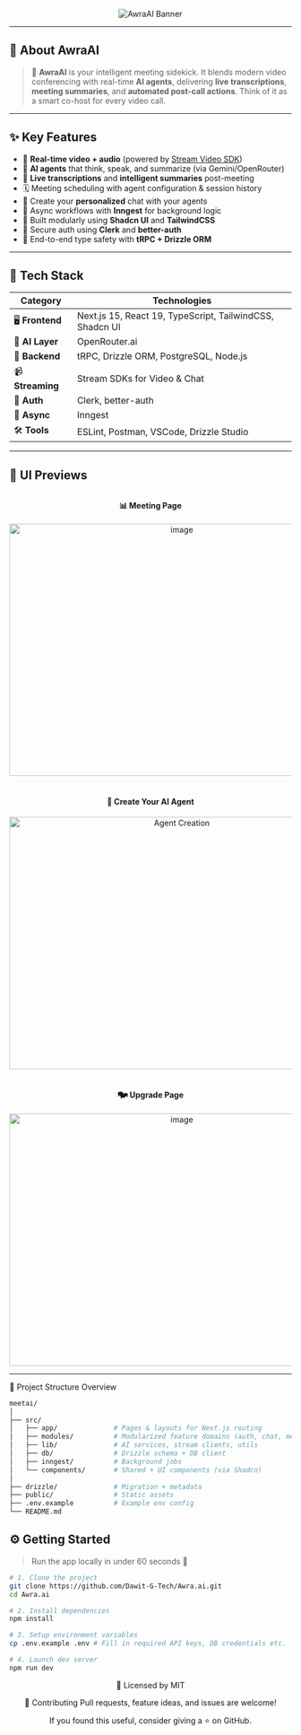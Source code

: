 <!-- Hero Banner -->
<p align="center">
  <img src="https://readme-typing-svg.herokuapp.com/?font=Righteous&size=30&center=true&vCenter=true&width=900&height=90&duration=4000&lines=Awra.AI+💬+Your+AI-powered+Meeting+Assistant" alt="AwraAI Banner"/>
</p>


---

## 🚀 About AwraAI

> 🤖 **AwraAI** is your intelligent meeting sidekick. It blends modern video conferencing with real-time **AI agents**, delivering **live transcriptions**, **meeting summaries**, and **automated post-call actions**. Think of it as a smart co-host for every video call.

---

## ✨ Key Features

- 🎥 **Real-time video + audio** (powered by [Stream Video SDK](https://getstream.io/video/))
- 🤖 **AI agents** that think, speak, and summarize (via Gemini/OpenRouter)
- 📝 **Live transcriptions** and **intelligent summaries** post-meeting
- 🗓️ Meeting scheduling with agent configuration & session history
- 👋 Create your **personalized** chat with your agents
- 🧠 Async workflows with **Inngest** for background logic
- 🧩 Built modularly using **Shadcn UI** and **TailwindCSS**
- 🔐 Secure auth using **Clerk** and **better-auth**
- 🧭 End-to-end type safety with **tRPC + Drizzle ORM**

---

## 🧱 Tech Stack

<div align="center">

| Category        | Technologies                                                                  |
|---------------- |--------------------------------------------------------------------------------|
| 🖥️ **Frontend** | Next.js 15, React 19, TypeScript, TailwindCSS, Shadcn UI                      |
| 🧠 **AI Layer** | OpenRouter.ai                                                                 |
| 🔧 **Backend**  | tRPC, Drizzle ORM, PostgreSQL, Node.js                                        |
| 📹 **Streaming**| Stream SDKs for Video & Chat                                                  |
| 🔐 **Auth**     | Clerk, better-auth                                                            |
| 🔁 **Async**    | Inngest                                                                      |
| 🛠️ **Tools**    | ESLint, Postman, VSCode, Drizzle Studio                                      |

</div>

---

## 🎨 UI Previews

<div align="center" style="margin-top: 2rem;">

<h4>📊 Meeting Page</h4>
<img width="600" height="450" alt="image" src="https://github.com/user-attachments/assets/cf926020-f47a-4c8b-9c6a-a74ddf1386fb" />
<br/><br/>

<h4>🧠 Create Your AI Agent</h4>
<img width="600" height="450" alt="Agent Creation" src="https://github.com/user-attachments/assets/fb86787a-83d0-4bc4-bac7-2cf3b2ad490a" />
<br/><br/>


<h4> 🗫 Upgrade Page</h4>
<img width="600" height="450" alt="image" src="https://github.com/user-attachments/assets/73fdf9b9-9a97-4455-8f31-088b6286f0e4" />

</div>

---

📂 Project Structure Overview

```bash
meetai/
│
├── src/
│   ├── app/              # Pages & layouts for Next.js routing
│   ├── modules/          # Modularized feature domains (auth, chat, meetings, agents, upgrade & setting)
│   ├── lib/              # AI services, stream clients, utils
│   ├── db/               # Drizzle schema + DB client
│   ├── inngest/          # Background jobs
│   └── components/       # Shared + UI components (via Shadcn)
│
├── drizzle/              # Migration + metadata
├── public/               # Static assets
├── .env.example          # Example env config
└── README.md

```

## ⚙️ Getting Started

> Run the app locally in under 60 seconds 🚀

```bash
# 1. Clone the project
git clone https://github.com/Dawit-G-Tech/Awra.ai.git
cd Awra.ai

# 2. Install dependencies
npm install

# 3. Setup environment variables
cp .env.example .env # Fill in required API keys, DB credentials etc.

# 4. Launch dev server
npm run dev

```
<div align='center'>
  
📜 Licensed by MIT

🤝 Contributing
Pull requests, feature ideas, and issues are welcome!

If you found this useful, consider giving a ⭐️ on GitHub.

</div>
